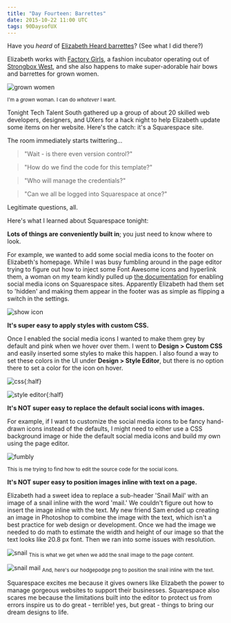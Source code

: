 ```yaml
---
title: "Day Fourteen: Barrettes"
date: 2015-10-22 11:00 UTC
tags: 90DaysofUX
---
```


Have you *heard* of [Elizabeth Heard barrettes](http://elizabethheard.com/)? (See what I did there?)

Elizabeth works with [Factory Girls](http://www.factorygirlsatl.com/), a fashion incubator operating out of [Strongbox West](http://www.strongboxwest.com/), and she also happens to make super-adorable hair bows and barrettes for grown women.

![grown women](/img/grownwoman.gif)

<sub>I'm a *grown* woman. I can do *whatever* I want.</sub>

Tonight Tech Talent South gathered up a group of about 20 skilled web developers, designers, and UXers for a hack night to help Elizabeth update some items on her website. Here's the catch: it's a Squarespace site.

The room immediately starts twittering...

> "Wait - is there even version control?"

> "How do we find the code for this template?"

> "Who will manage the credentials?"

> "Can we all be logged into Squarespace at once?"

Legitimate questions, all.

Here's what I learned about Squarespace tonight:

**Lots of things are conveniently built in**; you just need to know where to look.

For example, we wanted to add some social media icons to the footer on Elizabeth's homepage. While I was busy fumbling around in the page editor trying to figure out how to inject some Font Awesome icons and hyperlink them, a woman on my team kindly pulled up [the documentation](https://support.squarespace.com/hc/en-us/articles/205814598-Displaying-social-icons) for enabling social media icons on Squarespace sites. Apparently Elizabeth had them set to 'hidden' and making them appear in the footer was as simple as flipping a switch in the settings.

![show icon](/img/showicon.jpg)

**It's super easy to apply styles with custom CSS.**

Once I enabled the social media icons I wanted to make them grey by default and pink when we hover over them. I went to **Design > Custom CSS** and easily inserted some styles to make this happen. I also found a way to set these colors in the UI under **Design > Style Editor**, but there is no option there to set a color for the icon on hover.

![css](/img/designCSS.png){:half}

![style editor](/img/styleEditor.png){:half}

**It's NOT super easy to replace the default social icons with images.**

For example, if I want to customize the social media icons to be fancy hand-drawn icons instead of the defaults, I might need to either use a CSS background image or hide the default social media icons and build my own using the page editor.

![fumbly](/img/fumbly.gif)

<sub>This is me trying to find how to edit the source code for the social icons.</sub>

**It's NOT super easy to position images inline with text on a page.**

Elizabeth had a sweet idea to replace a sub-header 'Snail Mail' with an image of a snail inline with the word 'mail.' We couldn't figure out how to insert the image inline with the text. My new friend Sam ended up creating an image in Photoshop to combine the image with the text, which isn't a best practice for web design or development. Once we had the image we needed to do math to estimate the width and height of our image so that the text looks like 20.8 px font. Then we ran into some issues with resolution.

![snail](/img/snail.png)
<sub>This is what we get when we add the snail image to the page content.</sub>

![snail mail](/img/snail-mail.png)
<sub>And, here's our hodgepodge png to position the snail inline with the text.</sub>

Squarespace excites me because it gives owners like Elizabeth the power to manage gorgeous websites to support their businesses. Squarespace also scares me because the limitations built into the editor to protect us from errors inspire us to do great - terrible! yes, but great - things to bring our dream designs to life.